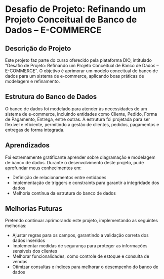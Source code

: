 # Desafio de Projeto: Refinando um Projeto Conceitual de Banco de Dados – E-COMMERCE

## Descrição do Projeto

Este projeto faz parte do curso oferecido pela plataforma DIO, intitulado "Desafio de Projeto: Refinando um Projeto Conceitual de Banco de Dados – E-COMMERCE". O objetivo é aprimorar um modelo conceitual de banco de dados para um sistema de e-commerce, aplicando boas práticas de modelagem e refinamento.

## Estrutura do Banco de Dados

O banco de dados foi modelado para atender às necessidades de um sistema de e-commerce, incluindo entidades como Cliente, Pedido, Forma de Pagamento, Entrega, entre outras. A estrutura foi projetada para ser flexível e eficiente, permitindo a gestão de clientes, pedidos, pagamentos e entregas de forma integrada.

## Aprendizados

Foi extremamente gratificante aprender sobre diagramação e modelagem de banco de dados. Durante o desenvolvimento deste projeto, pude aprofundar meus conhecimentos em:

- Definição de relacionamentos entre entidades
- Implementação de triggers e constraints para garantir a integridade dos dados
- Melhoria contínua da estrutura do banco de dados

## Melhorias Futuras

Pretendo continuar aprimorando este projeto, implementando as seguintes melhorias:

- Ajustar regras para os campos, garantindo a validação correta dos dados inseridos
- Implementar medidas de segurança para proteger as informações sensíveis dos clientes
- Melhorar funcionalidades, como controle de estoque e consulta de vendas
- Otimizar consultas e índices para melhorar o desempenho do banco de dados



